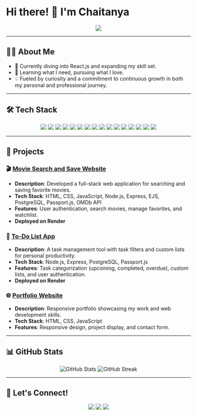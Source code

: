 # Hi there! 👋 I'm Chaitanya

<div align="center">
  <img src="https://img.shields.io/badge/Full%20Stack%20Developer-%2312c2e9.svg?style=for-the-badge&logo=developer&logoColor=white" />
</div>

---

## 👨‍💻 About Me
- 🔭 Currently diving into React.js and expanding my skill set.
- 🌱 Learning what I need, pursuing what I love.
- 💡 Fueled by curiosity and a commitment to continuous growth in both my personal and professional journey.

---

## 🛠️ Tech Stack

<div align="center">
  <img src="https://img.shields.io/badge/HTML5-%23E34F26.svg?style=for-the-badge&logo=html5&logoColor=white" />
  <img src="https://img.shields.io/badge/CSS3-%231572B6.svg?style=for-the-badge&logo=css3&logoColor=white" />
  <img src="https://img.shields.io/badge/JavaScript-%23F7DF1E.svg?style=for-the-badge&logo=javascript&logoColor=black" />
  <img src="https://img.shields.io/badge/Node.js-%23339933.svg?style=for-the-badge&logo=node.js&logoColor=white" />
  <img src="https://img.shields.io/badge/Express.js-%23000000.svg?style=for-the-badge&logo=express&logoColor=white" />
  <img src="https://img.shields.io/badge/PostgreSQL-%23336791.svg?style=for-the-badge&logo=postgresql&logoColor=white" />
  <img src="https://img.shields.io/badge/Bootstrap-%23563D7C.svg?style=for-the-badge&logo=bootstrap&logoColor=white" />
  <img src="https://img.shields.io/badge/EJS-%23000000.svg?style=for-the-badge&logo=ejs&logoColor=white" />
  <img src="https://img.shields.io/badge/RESTful%20APIs-%2300D084.svg?style=for-the-badge&logo=api&logoColor=white" />
  <img src="https://img.shields.io/badge/jQuery-%230769AD.svg?style=for-the-badge&logo=jquery&logoColor=white" />
  <img src="https://img.shields.io/badge/Canva-%2300C4CC.svg?style=for-the-badge&logo=canva&logoColor=white" />
  <img src="https://img.shields.io/badge/C-%23A8B9CC.svg?style=for-the-badge&logo=c&logoColor=white" />
  <img src="https://img.shields.io/badge/C++-%2300599C.svg?style=for-the-badge&logo=c%2B%2B&logoColor=white" />
  <img src="https://img.shields.io/badge/Git-%23F05033.svg?style=for-the-badge&logo=git&logoColor=white" />
  <img src="https://img.shields.io/badge/Postman-%23FF6C37.svg?style=for-the-badge&logo=postman&logoColor=white" />
  <img src="https://img.shields.io/badge/Passport.js-%234E9E31.svg?style=for-the-badge&logo=passport&logoColor=white" />
</div>

---

## 📂 Projects

### 🎬 [Movie Search and Save Website](#)
- **Description**: Developed a full-stack web application for searching and saving favorite movies.
- **Tech Stack**: HTML, CSS, JavaScript, Node.js, Express, EJS, PostgreSQL, Passport.js, OMDb API
- **Features**: User authentication, search movies, manage favorites, and watchlist.
- **Deployed on Render**

### 📝 [To-Do List App](#)
- **Description**: A task management tool with task filters and custom lists for personal productivity.
- **Tech Stack**: Node.js, Express, PostgreSQL, Passport.js
- **Features**: Task categorization (upcoming, completed, overdue), custom lists, and user authentication.
- **Deployed on Render**

### 🌐 [Portfolio Website](#)
- **Description**: Responsive portfolio showcasing my work and web development skills.
- **Tech Stack**: HTML, CSS, JavaScript
- **Features**: Responsive design, project display, and contact form.

---

## 📊 GitHub Stats

<div align="center">
  <img src="https://github-readme-stats.vercel.app/api?username=chaitanya170505&show_icons=true&theme=radical" alt="GitHub Stats" />
  <img src="https://github-readme-streak-stats.herokuapp.com/?user=chaitanya170505&theme=radical" alt="GitHub Streak" />
</div>

---

## 🔗 Let's Connect!

<div align="center">
  <a href="https://linkedin.com/in/chaitanya170505"><img src="https://img.shields.io/badge/LinkedIn-%230077B5.svg?style=for-the-badge&logo=linkedin&logoColor=white" /></a>
  <a href="https://twitter.com/ChaitanyaM1718"><img src="https://img.shields.io/badge/Twitter-%231DA1F2.svg?style=for-the-badge&logo=twitter&logoColor=white" /></a>
  <a href="mailto:mogallachaitanya@gmail.com"><img src="https://img.shields.io/badge/Email-%23D14836.svg?style=for-the-badge&logo=gmail&logoColor=white" /></a>
</div>

